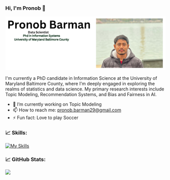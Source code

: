 ### Hi, I'm Pronob :wave:

<p align="center">
  <img src="https://github.com/pronob29/pronob29/blob/main/Pronob%20Barman.png" alt="Data Scientist">
</p>

I'm currently a PhD candidate in Information Science at the University of Maryland Baltimore County, where I'm deeply engaged in exploring the realms of statistics and data science. My primary research interests include Topic Modeling, Recommendation Systems, and Bias and Fairness in AI. 

- 🔭 I’m currently working on Topic Modeling 
- 📫 How to reach me: pronob.barman29@gmail.com 
- ⚡ Fun fact: Love to play Soccer

### :chart_with_upwards_trend: Skills:
[![My Skills](https://skillicons.dev/icons?i=py,r,git,github,linkedin,devto,java,tensorflow,pytorch,powershell,postgres,octave,mysql,md,matlab,js,html,css,discord,vscode)](https://skillicons.dev)

### :chart_with_upwards_trend: GitHub Stats:
<p><img src="https://github-readme-streak-stats.herokuapp.com/?user=pronob29&theme=dracula"/></p>
